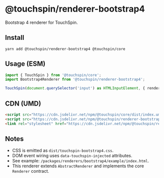 @touchspin/renderer-bootstrap4
==============================

Bootstrap 4 renderer for TouchSpin.

## Install

```
yarn add @touchspin/renderer-bootstrap4 @touchspin/core
```

## Usage (ESM)

```ts
import { TouchSpin } from '@touchspin/core';
import Bootstrap4Renderer from '@touchspin/renderer-bootstrap4';

TouchSpin(document.querySelector('input') as HTMLInputElement, { renderer: Bootstrap4Renderer });
```

## CDN (UMD)

```html
<script src="https://cdn.jsdelivr.net/npm/@touchspin/core/dist/index.umd.js"></script>
<script src="https://cdn.jsdelivr.net/npm/@touchspin/renderer-bootstrap4/dist/index.umd.js"></script>
<link rel="stylesheet" href="https://cdn.jsdelivr.net/npm/@touchspin/renderer-bootstrap4/dist/touchspin-bootstrap4.css" />
```

## Notes
- CSS is emitted as `dist/touchspin-bootstrap4.css`.
- DOM event wiring uses `data-touchspin-injected` attributes.
- See example: `/packages/renderers/bootstrap4/example/index.html`.
 - This renderer extends `AbstractRenderer` and implements the core `Renderer` contract.

